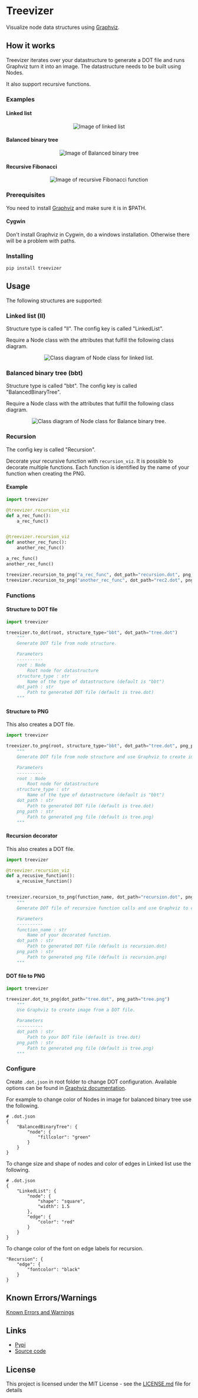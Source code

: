 # Treevizer

Visualize node data structures using [Graphviz](https://graphviz.org/).



## How it works

Treevizer iterates over your datastructure to generate a DOT file and runs Graphviz turn it into an image. The datastructure needs to be built using Nodes.

It also support recursive functions.

### Examples

#### Linked list

<p align="center">
  <img src="https://raw.githubusercontent.com/AndreasArne/treeviz/master/img/ll.png" alt="Image of linked list">
</p>

#### Balanced binary tree

<p align="center">
  <img src="https://raw.githubusercontent.com/AndreasArne/treeviz/master/img/bst.png" alt="Image of Balanced binary tree">
</p>

#### Recursive Fibonacci

<p align="center">
  <img src="https://raw.githubusercontent.com/AndreasArne/treeviz/master/img/fibonacci.png" alt="Image of recursive Fibonacci function">
</p>

### Prerequisites

You need to install [Graphviz](https://graphviz.org/download/) and make sure it is in $PATH.

#### Cygwin

Don't install Graphviz in Cygwin, do a windows installation. Otherwise there will be a problem with paths.



### Installing

```
pip install treevizer
```



## Usage

The following structures are supported:

### Linked list (ll)

Structure type is called "ll". The config key is called "LinkedList".

Require a Node class with the attributes that fulfill the following class diagram.

<p align="center">
  <img src="https://raw.githubusercontent.com/AndreasArne/treeviz/master/img/ll_node_cls.png" alt="Class diagram of Node class for linked list.">
</p>



### Balanced binary tree (bbt)

Structure type is called "bbt". The config key is called "BalancedBinaryTree".

Require a Node class with the attributes that fulfill the following class diagram.

<p align="center">
  <img src="https://raw.githubusercontent.com/AndreasArne/treeviz/master/img/bst_node_cls.png" alt="Class diagram of Node class for Balance binary tree.">
</p>



### Recursion

The config key is called "Recursion".

Decorate your recursive function with `recursion_viz`. It is possible to decorate multiple functions. Each function is identified by the name of your function when creating the PNG.

#### Example
```python
import treevizer

@treevizer.recursion_viz
def a_rec_func():
    a_rec_func()


@treevizer.recursion_viz
def another_rec_func():
    another_rec_func()

a_rec_func()
another_rec_func()

treevizer.recursion_to_png("a_rec_func", dot_path="recursion.dot", png_path="recursion.png")
treevizer.recursion_to_png("another_rec_func", dot_path="rec2.dot", png_path="rec2.png")
```



### Functions

#### Structure to DOT file

```python
import treevizer

treevizer.to_dot(root, structure_type="bbt", dot_path="tree.dot")
    """
    Generate DOT file from node structure.

    Parameters
    ----------
    root : Node
        Root node for datastructure
    structure_type : str
        Name of the type of datastructure (default is "bbt")
    dot_path : str
        Path to generated DOT file (default is tree.dot)
    """
```



#### Structure to PNG

This also creates a DOT file.

```python
import treevizer

treevizer.to_png(root, structure_type="bbt", dot_path="tree.dot", png_path="tree.png")
    """
    Generate DOT file from node structure and use Graphviz to create image.

    Parameters
    ----------
    root : Node
        Root node for datastructure
    structure_type : str
        Name of the type of datastructure (default is "bbt")
    dot_path : str
        Path to generated DOT file (default is tree.dot)
    png_path : str
        Path to generated png file (default is tree.png)
    """
```



#### Recursion decorator

This also creates a DOT file.

```python
import treevizer

@treevizer.recursion_viz
def a_recusive_function():
    a_recusive_function()


treevizer.recursion_to_png(function_name, dot_path="recursion.dot", png_path="recursion.png")
    """
    Generate DOT file of recursive function calls and use Graphviz to create image.

    Parameters
    ----------
    function_name : str
        Name of your decorated function.
    dot_path : str
        Path to generated DOT file (default is recursion.dot)
    png_path : str
        Path to generated png file (default is recursion.png)
    """
```



#### DOT file to PNG

```python
import treevizer

treevizer.dot_to_png(dot_path="tree.dot", png_path="tree.png")
    """
    Use Graphviz to create image from a DOT file.

    Parameters
    ----------
    dot_path : str
        Path to your DOT file (default is tree.dot)
    png_path : str
        Path to generated png file (default is tree.png)
    """
```


### Configure

Create `.dot.json` in root folder to change DOT configuration.  Available options can be found in [Graphviz documentation](https://graphviz.org/doc/info/attrs.html).

For example to change color of Nodes in image for balanced binary tree use the following.

```
# .dot.json
{
    "BalancedBinaryTree": {
        "node": {
            "fillcolor": "green"
        }
    }
}
```

To change size and shape of nodes and color of edges in Linked list use the following.

```
# .dot.json
{
    "LinkedList": {
        "node": {
            "shape": "square",
            "width": 1.5
        },
        "edge": {
            "color": "red"
        }
    }
}
```

To change color of the font on edge labels for recursion.

```
"Recursion": {
    "edge": {
        "fontcolor": "black"
    }
}
```

## Known Errors/Warnings

[Known Errors and Warnings](https://github.com/AndreasArne/treeviz/issues/1)



## Links

- [Pypi](https://pypi.org/project/treevizer/)
- [Source code](https://github.com/AndreasArne/treeviz)



## License

This project is licensed under the MIT License - see the [LICENSE.md](LICENSE.md) file for details
